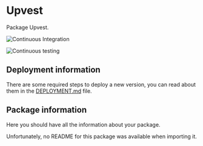 # Upvest

Package Upvest.

![Continuous Integration](https://github.bitwa.la/bitwala-cryptobank-squad/package-upvest/workflows/Continuous%20Integration/badge.svg)

![Continuous testing](https://github.bitwa.la/bitwala-cryptobank-squad/package-upvest/workflows/Continuous%20Testing/badge.svg?event=push)


## Deployment information

There are some required steps to deploy a new version, you can read about them in the [DEPLOYMENT.md](DEPLOYMENT.md) file.

## Package information

Here you should have all the information about your package.

Unfortunately, no README for this package was available when importing it.
